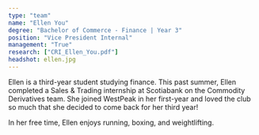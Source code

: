 ```yaml
---
type: "team"
name: "Ellen You"
degree: "Bachelor of Commerce - Finance | Year 3"
position: "Vice President Internal"
management: "True"
research: ["CRI_Ellen_You.pdf"]
headshot: ellen.jpg
---
```


Ellen is a third-year student studying finance. This past summer, Ellen completed a Sales & Trading internship at Scotiabank on the Commodity Derivatives team. She joined WestPeak in her first-year and loved the club so much that she decided to come back for her third year!

In her free time, Ellen enjoys running, boxing, and weightlifting.
